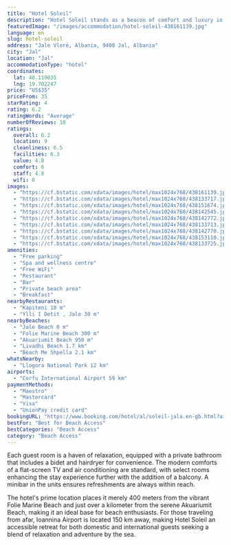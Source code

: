 ```yaml
---
title: "Hotel Soleil"
description: "Hotel Soleil stands as a beacon of comfort and luxury in Jal, just a stone's throw away from the pristine Jale Beach."
featuredImage: "/images/accommodation/hotel-soleil-438161139.jpg"
language: en
slug: hotel-soleil
address: "Jale Vlorë, Albania, 9400 Jal, Albania"
city: "Jal"
location: "Jal"
accommodationType: "hotel"
coordinates:
  lat: 40.119035
  lng: 19.702247
price: "US$35"
priceFrom: 35
starRating: 4
rating: 6.2
ratingWords: "Average"
numberOfReviews: 10
ratings:
  overall: 6.2
  location: 9
  cleanliness: 6.5
  facilities: 6.3
  value: 4.8
  comfort: 6
  staff: 4.8
  wifi: 0
images:
  - "https://cf.bstatic.com/xdata/images/hotel/max1024x768/438161139.jpg?k=c3a547f41a9b6a361921e52f96f18135ffb6f976d5ba7f18dc02c8d0866b20d7&o=&hp=1"
  - "https://cf.bstatic.com/xdata/images/hotel/max1024x768/438133717.jpg?k=6ac67871bcb3b904e5055dab904f7f88ada5855aa049f3b9fcdde0f0e1981c7b&o=&hp=1"
  - "https://cf.bstatic.com/xdata/images/hotel/max1024x768/438151674.jpg?k=3a9fb01950b23443bc32e557775ef70f9dfa8dd0e3b476d563e2eb2d59284ac8&o=&hp=1"
  - "https://cf.bstatic.com/xdata/images/hotel/max1024x768/438142545.jpg?k=922e17d62f14d57a0b01fe7d5aa8ffbf0c48d934f2608170c498d055b8301d3d&o=&hp=1"
  - "https://cf.bstatic.com/xdata/images/hotel/max1024x768/438142772.jpg?k=7960c1293e3f82bd99b631208aaac1741073bc5b685ba0423e959065969d8728&o=&hp=1"
  - "https://cf.bstatic.com/xdata/images/hotel/max1024x768/438133713.jpg?k=518b95e72e91fcb313cf52df703cca14920d1bfe01f217a7ac7aaa12e92b4793&o=&hp=1"
  - "https://cf.bstatic.com/xdata/images/hotel/max1024x768/438142770.jpg?k=07e7ab5bc0e4a2eb9e7979e6bda927d97a706dedb741d236917f69a08f6fce90&o=&hp=1"
  - "https://cf.bstatic.com/xdata/images/hotel/max1024x768/438153110.jpg?k=db467e02c56ef9df5db9112f5118650914f0caddddcbd5cca56c0cd56b96e8af&o=&hp=1"
  - "https://cf.bstatic.com/xdata/images/hotel/max1024x768/438133725.jpg?k=6d3447ca47cf7cd821ea00231b3a14e5585aab06845c1dbd8d795d4c5ec62396&o=&hp=1"
amenities:
  - "Free parking"
  - "Spa and wellness centre"
  - "Free WiFi"
  - "Restaurant"
  - "Bar"
  - "Private beach area"
  - "Breakfast"
nearbyRestaurants:
  - "Kapiteni 10 m"
  - "Ylli I Detit , Jale 30 m"
nearbyBeaches:
  - "Jale Beach 0 m"
  - "Folie Marine Beach 300 m"
  - "Akuariumit Beach 950 m"
  - "Livadhi Beach 1.7 km"
  - "Beach Me Shpella 2.1 km"
whatsNearby:
  - "Llogora National Park 12 km"
airports:
  - "Corfu International Airport 59 km"
paymentMethods:
  - "Maestro"
  - "Mastercard"
  - "Visa"
  - "UnionPay credit card"
bookingURL: "https://www.booking.com/hotel/al/soleil-jala.en-gb.html?aid=8035640"
bestFor: "Best for Beach Access"
bestCategories: "Beach Access"
category: "Beach Access"
---
```


Each guest room is a haven of relaxation, equipped with a private bathroom that includes a bidet and hairdryer for convenience. The modern comforts of a flat-screen TV and air conditioning are standard, with select rooms enhancing the stay experience further with the addition of a balcony. A minibar in the units ensures refreshments are always within reach.

The hotel's prime location places it merely 400 meters from the vibrant Folie Marine Beach and just over a kilometer from the serene Akuariumit Beach, making it an ideal base for beach enthusiasts. For those traveling from afar, Ioannina Airport is located 150 km away, making Hotel Soleil an accessible retreat for both domestic and international guests seeking a blend of relaxation and adventure by the sea.